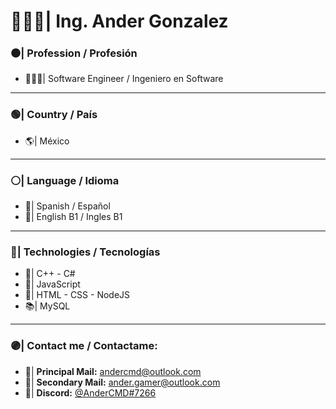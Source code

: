 
# 👨🏻‍💻| Ing. Ander Gonzalez

### ⚫| Profession / Profesión
- 👨🏻‍🎓| Software Engineer / Ingeniero en Software

------------

### 🟢| Country / País
- 🌎| México

------------

### ⚪| Language / Idioma
- 💬| Spanish / Español
- 💬| English B1 / Ingles B1

------------

### 🔵| Technologies / Tecnologías
- 📘| C++ - C#
- 📕| JavaScript
- 📙| HTML - CSS - NodeJS
- 📚| MySQL

------------

### 🟣| Contact me / Contactame:
- 📧| **Principal Mail:** andercmd@outlook.com
- 📧| **Secondary Mail:** ander.gamer@outlook.com
- 💬| **Discord:** [@AnderCMD#7266](https://discordapp.com/users/AnderCMD#7266)

